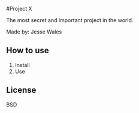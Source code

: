 #Project X

The most secret and important project in the world.

Made by: Jesse Wales

## How to use

1. Install
2. Use

## License

BSD